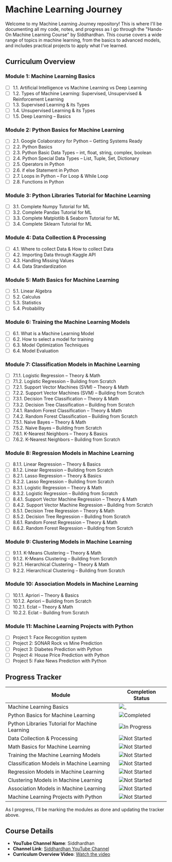 # Machine Learning Journey 

Welcome to my Machine Learning Journey repository! This is where I'll be documenting all my code, notes, and progress as I go through the "Hands-On Machine Learning Course" by Siddhardhan. This course covers a wide range of topics in machine learning, from the basics to advanced models, and includes practical projects to apply what I've learned.

##  Curriculum Overview

### Module 1: Machine Learning Basics
- [ ] 1.1. Artificial Intelligence vs Machine Learning vs Deep Learning
- [ ] 1.2. Types of Machine Learning: Supervised, Unsupervised & Reinforcement Learning
- [ ] 1.3. Supervised Learning & its Types
- [ ] 1.4. Unsupervised Learning & its Types
- [ ] 1.5. Deep Learning – Basics

### Module 2: Python Basics for Machine Learning
- [ ] 2.1. Google Colaboratory for Python – Getting Systems Ready
- [ ] 2.2. Python Basics
- [ ] 2.3. Python Basic Data Types – int, float, string, complex, boolean
- [ ] 2.4. Python Special Data Types – List, Tuple, Set, Dictionary
- [ ] 2.5. Operators in Python
- [ ] 2.6. if else Statement in Python
- [ ] 2.7. Loops in Python – For Loop & While Loop
- [ ] 2.8. Functions in Python

### Module 3: Python Libraries Tutorial for Machine Learning
- [ ] 3.1. Complete Numpy Tutorial for ML
- [ ] 3.2. Complete Pandas Tutorial for ML
- [ ] 3.3. Complete Matplotlib & Seaborn Tutorial for ML
- [ ] 3.4. Complete Sklearn Tutorial for ML

### Module 4: Data Collection & Processing
- [ ] 4.1. Where to collect Data & How to collect Data
- [ ] 4.2. Importing Data through Kaggle API
- [ ] 4.3. Handling Missing Values
- [ ] 4.4. Data Standardization

### Module 5: Math Basics for Machine Learning
- [ ] 5.1. Linear Algebra
- [ ] 5.2. Calculus
- [ ] 5.3. Statistics
- [ ] 5.4. Probability

### Module 6: Training the Machine Learning Models
- [ ] 6.1. What is a Machine Learning Model
- [ ] 6.2. How to select a model for training
- [ ] 6.3. Model Optimization Techniques
- [ ] 6.4. Model Evaluation

### Module 7: Classification Models in Machine Learning
- [ ] 7.1.1. Logistic Regression – Theory & Math
- [ ] 7.1.2. Logistic Regression – Building from Scratch
- [ ] 7.2.1. Support Vector Machines (SVM) – Theory & Math
- [ ] 7.2.2. Support Vector Machines (SVM) – Building from Scratch
- [ ] 7.3.1. Decision Tree Classification – Theory & Math
- [ ] 7.3.2. Decision Tree Classification – Building from Scratch
- [ ] 7.4.1. Random Forest Classification – Theory & Math
- [ ] 7.4.2. Random Forest Classification – Building from Scratch
- [ ] 7.5.1. Naive Bayes – Theory & Math
- [ ] 7.5.2. Naive Bayes – Building from Scratch
- [ ] 7.6.1. K-Nearest Neighbors – Theory & Basics
- [ ] 7.6.2. K-Nearest Neighbors – Building from Scratch

### Module 8: Regression Models in Machine Learning
- [ ] 8.1.1. Linear Regression – Theory & Basics
- [ ] 8.1.2. Linear Regression – Building from Scratch
- [ ] 8.2.1. Lasso Regression – Theory & Basics
- [ ] 8.2.2. Lasso Regression – Building from Scratch
- [ ] 8.3.1. Logistic Regression – Theory & Math
- [ ] 8.3.2. Logistic Regression – Building from Scratch
- [ ] 8.4.1. Support Vector Machine Regression – Theory & Math
- [ ] 8.4.2. Support Vector Machine Regression – Building from Scratch
- [ ] 8.5.1. Decision Tree Regression – Theory & Math
- [ ] 8.5.2. Decision Tree Regression – Building from Scratch
- [ ] 8.6.1. Random Forest Regression – Theory & Math
- [ ] 8.6.2. Random Forest Regression – Building from Scratch

### Module 9: Clustering Models in Machine Learning
- [ ] 9.1.1. K-Means Clustering – Theory & Math
- [ ] 9.1.2. K-Means Clustering – Building from Scratch
- [ ] 9.2.1. Hierarchical Clustering – Theory & Math
- [ ] 9.2.2. Hierarchical Clustering – Building from Scratch

### Module 10: Association Models in Machine Learning
- [ ] 10.1.1. Apriori – Theory & Basics
- [ ] 10.1.2. Apriori – Building from Scratch
- [ ] 10.2.1. Eclat – Theory & Math
- [ ] 10.2.2. Eclat – Building from Scratch

### Module 11: Machine Learning Projects with Python
- [ ] Project 1: Face Recognition system
- [ ] Project 2: SONAR Rock vs Mine Prediction
- [ ] Project 3: Diabetes Prediction with Python
- [ ] Project 4: House Price Prediction with Python
- [ ] Project 5: Fake News Prediction with Python

## Progress Tracker

| Module | Completion Status |
|--------|-------------------|
| Machine Learning Basics | ![_](https://img.shields.io/badge/Completed%20-%20green) |
| Python Basics for Machine Learning | ![Completed](https://img.shields.io/badge/Completed%20-%20green) |
| Python Libraries Tutorial for Machine Learning | ![In Progress](https://img.shields.io/badge/In%20Progress%20-%20bright%20green) |
| Data Collection & Processing | ![Not Started](https://img.shields.io/badge/Not%20Started%20-%20grey) |
| Math Basics for Machine Learning | ![Not Started](https://img.shields.io/badge/Not%20Started%20-%20grey) |
| Training the Machine Learning Models | ![Not Started](https://img.shields.io/badge/Not%20Started%20-%20grey) |
| Classification Models in Machine Learning | ![Not Started](https://img.shields.io/badge/Not%20Started%20-%20grey) |
| Regression Models in Machine Learning | ![Not Started](https://img.shields.io/badge/Not%20Started%20-%20grey) |
| Clustering Models in Machine Learning | ![Not Started](https://img.shields.io/badge/Not%20Started%20-%20grey) |
| Association Models in Machine Learning | ![Not Started](https://img.shields.io/badge/Not%20Started%20-%20grey) |
| Machine Learning Projects with Python | ![Not Started](https://img.shields.io/badge/Not%20Started%20-%20grey) |

As I progress, I'll be marking the modules as done and updating the tracker above.
## Course Details
- **YouTube Channel Name**: Siddhardhan
- **Channel Link**: [Siddhardhan YouTube Channel](https://www.youtube.com/c/Siddhardhan)
- **Curriculum Overview Video**: [Watch the video](https://youtu.be/bY__YW-xknU)

